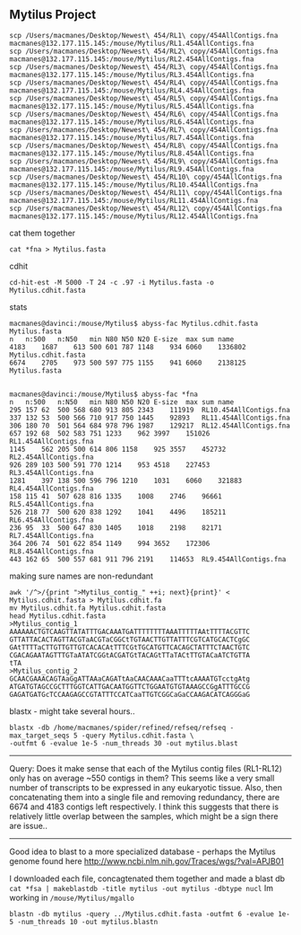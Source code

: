 Mytilus Project
--

	scp /Users/macmanes/Desktop/Newest\ 454/RL1\ copy/454AllContigs.fna macmanes@132.177.115.145:/mouse/Mytilus/RL1.454AllContigs.fna
	scp /Users/macmanes/Desktop/Newest\ 454/RL2\ copy/454AllContigs.fna macmanes@132.177.115.145:/mouse/Mytilus/RL2.454AllContigs.fna
	scp /Users/macmanes/Desktop/Newest\ 454/RL3\ copy/454AllContigs.fna macmanes@132.177.115.145:/mouse/Mytilus/RL3.454AllContigs.fna
	scp /Users/macmanes/Desktop/Newest\ 454/RL4\ copy/454AllContigs.fna macmanes@132.177.115.145:/mouse/Mytilus/RL4.454AllContigs.fna
	scp /Users/macmanes/Desktop/Newest\ 454/RL5\ copy/454AllContigs.fna macmanes@132.177.115.145:/mouse/Mytilus/RL5.454AllContigs.fna
	scp /Users/macmanes/Desktop/Newest\ 454/RL6\ copy/454AllContigs.fna macmanes@132.177.115.145:/mouse/Mytilus/RL6.454AllContigs.fna
	scp /Users/macmanes/Desktop/Newest\ 454/RL7\ copy/454AllContigs.fna macmanes@132.177.115.145:/mouse/Mytilus/RL7.454AllContigs.fna
	scp /Users/macmanes/Desktop/Newest\ 454/RL8\ copy/454AllContigs.fna macmanes@132.177.115.145:/mouse/Mytilus/RL8.454AllContigs.fna
	scp /Users/macmanes/Desktop/Newest\ 454/RL9\ copy/454AllContigs.fna macmanes@132.177.115.145:/mouse/Mytilus/RL9.454AllContigs.fna
	scp /Users/macmanes/Desktop/Newest\ 454/RL10\ copy/454AllContigs.fna macmanes@132.177.115.145:/mouse/Mytilus/RL10.454AllContigs.fna
	scp /Users/macmanes/Desktop/Newest\ 454/RL11\ copy/454AllContigs.fna macmanes@132.177.115.145:/mouse/Mytilus/RL11.454AllContigs.fna
	scp /Users/macmanes/Desktop/Newest\ 454/RL12\ copy/454AllContigs.fna macmanes@132.177.115.145:/mouse/Mytilus/RL12.454AllContigs.fna
	
cat them together

	cat *fna > Mytilus.fasta
	
cdhit

	cd-hit-est -M 5000 -T 24 -c .97 -i Mytilus.fasta -o Mytilus.cdhit.fasta
	
stats


    macmanes@davinci:/mouse/Mytilus$ abyss-fac Mytilus.cdhit.fasta Mytilus.fasta
    n	n:500	n:N50	min	N80	N50	N20	E-size	max	sum	name
    4183	1687	613	500	601	787	1148	934	6060	1336802	Mytilus.cdhit.fasta
    6674	2705	973	500	597	775	1155	941	6060	2138125	Mytilus.fasta
    
    
    macmanes@davinci:/mouse/Mytilus$ abyss-fac *fna
    n	n:500	n:N50	min	N80	N50	N20	E-size	max	sum	name
    295	157	62	500	568	680	913	805	2343	111919	RL10.454AllContigs.fna
    337	132	53	500	566	710	917	750	1445	92893	RL11.454AllContigs.fna
    306	180	70	501	564	684	978	796	1987	129217	RL12.454AllContigs.fna
    657	192	68	502	583	751	1233	962	3997	151026	RL1.454AllContigs.fna
    1145	562	205	500	614	806	1158	925	3557	452732	RL2.454AllContigs.fna
    926	289	103	500	591	770	1214	953	4518	227453	RL3.454AllContigs.fna
    1281	397	138	500	596	796	1210	1031	6060	321883	RL4.454AllContigs.fna
    158	115	41	507	628	816	1335	1008	2746	96661	RL5.454AllContigs.fna
    526	218	77	500	620	838	1292	1041	4496	185211	RL6.454AllContigs.fna
    236	95	33	500	647	830	1405	1018	2198	82171	RL7.454AllContigs.fna
    364	206	74	501	622	854	1149	994	3652	172306	RL8.454AllContigs.fna
    443	162	65	500	557	681	911	796	2191	114653	RL9.454AllContigs.fna


making sure names are non-redundant

	awk '/^>/{print ">Mytilus_contig_" ++i; next}{print}' < Mytilus.cdhit.fasta > Mytilus.cdhit.fa
	mv Mytilus.cdhit.fa Mytilus.cdhit.fasta
	head Mytilus.cdhit.fasta
	>Mytilus_contig_1
	AAAAAACTGTCAAGTTATATTTGACAAATGATTTTTTTTAAATTTTTAAtTTTTACGTTC
	GTTATTACACTAGTTACGTaACGTaCGGCtTGTAACTTGTTATTTCGTCATGCACTCgGC
	GAtTTTTaCTTGTTGTTGTCACACAtTTTCGtTGCATGTTCACAGCTATTTCTAACTGTC
	CGACAGAATAGTTTGTaATATCGGtACGATGtTACAGtTTaTACtTTGTACaATCTGTTA
	tTA
	>Mytilus_contig_2
	GCAACGAAACAGTAaGgATTAAaCAGATtAaCAACAAACaaTTTtcAAAATGTcctgAtg
	ATGATGTAGCCGCTTTGGTCATTGACAATGGTTCTGGAATGTGTAAAGCCGgATTTGCCG
	GAGATGATGcTCCAAGAGCCGTATTTCCATCaaTTGTCGGCaGaCCAAGACATCAGGGaG

blastx - might take several hours..

	blastx -db /home/macmanes/spider/refined/refseq/refseq -max_target_seqs 5 -query Mytilus.cdhit.fasta \
	-outfmt 6 -evalue 1e-5 -num_threads 30 -out mytilus.blast
	
---

Query: Does it make sense that each of the Mytilus contig files (RL1-RL12) only has on average ~550 contigs in them? This seems like a very small number of transcripts to be expressed in any eukaryotic tissue. Also, then concatenating them into a single file and removing redundancy, there are 6674 and 4183 contigs left respectively. I think this suggests that there is relatively little overlap between the samples, which might be a sign there are issue..

---

Good idea to blast to a more specialized database - perhaps the Mytilus genome found here http://www.ncbi.nlm.nih.gov/Traces/wgs/?val=APJB01

I downloaded each file, concagtenated them together and made a blast db `cat *fsa | makeblastdb -title mytilus -out mytilus -dbtype nucl` Im working in `/mouse/Mytilus/mgallo`



	blastn -db mytilus -query ../Mytilus.cdhit.fasta -outfmt 6 -evalue 1e-5 -num_threads 10 -out mytilus.blastn